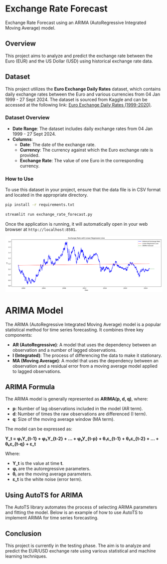 # Exchange Rate Forecast
Exchange Rate Forecast using an ARIMA (AutoRegressive Integrated Moving Average) model.

## Overview
This project aims to analyze and predict the exchange rate between the Euro (EUR) and the US Dollar (USD) using historical exchange rate data.

## Dataset
This project utilizes the **Euro Exchange Daily Rates** dataset, which contains daily exchange rates between the Euro and various currencies from 04 Jan 1999 - 27 Sept 2024. The dataset is sourced from Kaggle and can be accessed at the following link: [Euro Exchange Daily Rates (1999-2020)](https://www.kaggle.com/datasets/lsind18/euro-exchange-daily-rates-19992020).

### Dataset Overview
- **Date Range**: The dataset includes daily exchange rates from 04 Jan 1999 - 27 Sept 2024.
- **Columns**:
  - **Date**: The date of the exchange rate.
  - **Currency**: The currency against which the Euro exchange rate is provided.
  - **Exchange Rate**: The value of one Euro in the corresponding currency.

### How to Use
To use this dataset in your project, ensure that the data file is in CSV format and located in the appropriate directory. 
```bash
pip install -r requirements.txt
```
```bash
streamlit run exchange_rate_forecast.py
```
Once the application is running, it will automatically open in your web browser at  ```http://localhost:8501```.


![](images/image.png)

# ARIMA Model
The ARIMA (AutoRegressive Integrated Moving Average) model is a popular statistical method for time series forecasting. It combines three key components:
- **AR (AutoRegressive)**: A model that uses the dependency between an observation and a number of lagged observations.
- **I (Integrated)**: The process of differencing the data to make it stationary.
- **MA (Moving Average)**: A model that uses the dependency between an observation and a residual error from a moving average model applied to lagged observations.

## ARIMA Formula
The ARIMA model is generally represented as **ARIMA(p, d, q)**, where:
- **p**: Number of lag observations included in the model (AR term).
- **d**: Number of times the raw observations are differenced (I term).
- **q**: Size of the moving average window (MA term).

The model can be expressed as:

**Y_t = φ₁Y_{t-1} + φ₂Y_{t-2} + ... + φₚY_{t-p} + θ₁ε_{t-1} + θ₂ε_{t-2} + ... + θₖε_{t-q} + ε_t**

Where:
- **Y_t** is the value at time **t**.
- **φᵢ** are the autoregressive parameters.
- **θᵢ** are the moving average parameters.
- **ε_t** is the white noise (error term).

## Using AutoTS for ARIMA
The AutoTS library automates the process of selecting ARIMA parameters and fitting the model. Below is an example of how to use AutoTS to implement ARIMA for time series forecasting.

## Conclusion

This project is currently in the testing phase. The aim is to analyze and predict the EUR/USD exchange rate using various statistical and machine learning techniques. 
